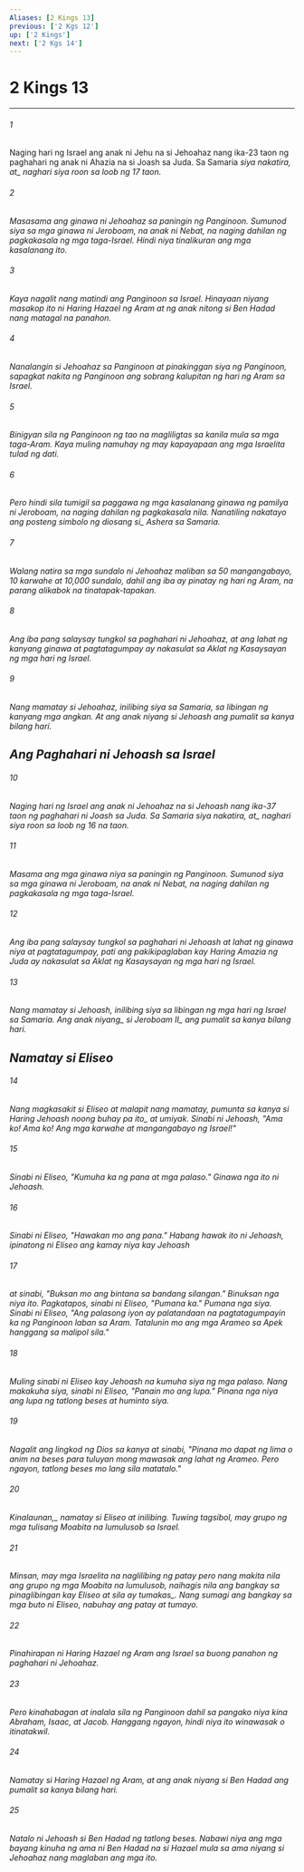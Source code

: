 ```yaml
---
Aliases: [2 Kings 13]
previous: ['2 Kgs 12']
up: ['2 Kings']
next: ['2 Kgs 14']
---
```

# 2 Kings 13

***






















###### 1 










Naging hari ng Israel ang anak ni Jehu na si Jehoahaz nang ika-23 taon ng paghahari ng anak ni Ahazia na si Joash sa Juda. Sa Samaria <i class="trans-change">siya nakatira, at_ naghari siya roon sa loob ng 17 taon. 





















###### 2 










Masasama ang ginawa ni Jehoahaz sa paningin ng Panginoon. Sumunod siya sa mga ginawa ni Jeroboam, na anak ni Nebat, na naging dahilan ng pagkakasala ng mga taga-Israel. Hindi niya tinalikuran ang mga kasalanang ito. 





















###### 3 










Kaya nagalit nang matindi ang Panginoon sa Israel. Hinayaan niyang masakop ito ni Haring Hazael ng Aram at ng anak nitong si Ben Hadad nang matagal na panahon. 





















###### 4 










Nanalangin si Jehoahaz sa Panginoon at pinakinggan siya ng Panginoon, sapagkat nakita ng Panginoon ang sobrang kalupitan ng hari ng Aram sa Israel. 





















###### 5 










Binigyan sila ng Panginoon ng tao na magliligtas sa kanila mula sa mga taga-Aram. Kaya muling namuhay ng may kapayapaan ang mga Israelita tulad ng dati. 





















###### 6 










Pero hindi sila tumigil sa paggawa ng mga kasalanang ginawa ng pamilya ni Jeroboam, na naging dahilan ng pagkakasala nila. Nanatiling nakatayo ang posteng <i class="trans-change">simbolo ng diosang si_ Ashera sa Samaria. 





















###### 7 










Walang natira sa mga sundalo ni Jehoahaz maliban sa 50 mangangabayo, 10 karwahe at 10,000 sundalo, dahil ang iba ay pinatay ng hari ng Aram, na parang alikabok na tinatapak-tapakan. 





















###### 8 










Ang iba pang salaysay tungkol sa paghahari ni Jehoahaz, at ang lahat ng kanyang ginawa at pagtatagumpay ay nakasulat sa Aklat ng Kasaysayan ng mga hari ng Israel. 





















###### 9 










Nang mamatay si Jehoahaz, inilibing siya sa Samaria, sa libingan ng kanyang mga angkan. At ang anak niyang si Jehoash ang pumalit sa kanya bilang hari.

## Ang Paghahari ni Jehoash sa Israel 





















###### 10 










Naging hari ng Israel ang anak ni Jehoahaz na si Jehoash nang ika-37 taon ng paghahari ni Joash sa Juda. Sa Samaria <i class="trans-change">siya nakatira, at_ naghari siya roon sa loob ng 16 na taon. 





















###### 11 










Masama ang mga ginawa niya sa paningin ng Panginoon. Sumunod siya sa mga ginawa ni Jeroboam, na anak ni Nebat, na naging dahilan ng pagkakasala ng mga taga-Israel. 





















###### 12 










Ang iba pang salaysay tungkol sa paghahari ni Jehoash at lahat ng ginawa niya at pagtatagumpay, pati ang pakikipaglaban kay Haring Amazia ng Juda ay nakasulat sa Aklat ng Kasaysayan ng mga hari ng Israel. 





















###### 13 










Nang mamatay si Jehoash, inilibing siya sa libingan ng mga hari ng Israel sa Samaria. <i class="trans-change">Ang anak niyang_ si Jeroboam <i class="trans-change">II_ ang pumalit sa kanya bilang hari.

## Namatay si Eliseo 





















###### 14 










Nang magkasakit si Eliseo at malapit nang mamatay, pumunta sa kanya si Haring Jehoash <i class="trans-change">noong buhay pa ito_ at umiyak. Sinabi ni Jehoash, "Ama ko! Ama ko! Ang mga karwahe at mangangabayo ng Israel!" 





















###### 15 










Sinabi ni Eliseo, "Kumuha ka ng pana at mga palaso." Ginawa nga ito ni Jehoash. 





















###### 16 










Sinabi ni Eliseo, "Hawakan mo ang pana." Habang hawak ito ni Jehoash, ipinatong ni Eliseo ang kamay niya kay Jehoash 





















###### 17 










at sinabi, "Buksan mo ang bintana sa bandang silangan." Binuksan nga niya ito. Pagkatapos, sinabi ni Eliseo, "Pumana ka." Pumana nga siya. Sinabi ni Eliseo, "Ang palasong iyon ay palatandaan na pagtatagumpayin ka ng Panginoon laban sa Aram. Tatalunin mo ang mga Arameo sa Apek hanggang sa malipol sila." 





















###### 18 










Muling sinabi ni Eliseo kay Jehoash na kumuha siya ng mga palaso. Nang makakuha siya, sinabi ni Eliseo, "Panain mo ang lupa." Pinana nga niya ang lupa ng tatlong beses at huminto siya. 





















###### 19 










Nagalit ang lingkod ng Dios sa kanya at sinabi, "Pinana mo dapat ng lima o anim na beses para tuluyan mong mawasak ang lahat ng Arameo. Pero ngayon, tatlong beses mo lang sila matatalo." 





















###### 20 










<i class="trans-change">Kinalaunan,_ namatay si Eliseo at inilibing. Tuwing tagsibol, may grupo ng mga tulisang Moabita na lumulusob sa Israel. 





















###### 21 










Minsan, may mga Israelita na naglilibing ng patay pero nang makita nila ang grupo ng mga Moabita na lumulusob, naihagis nila ang bangkay sa pinaglibingan kay Eliseo <i class="trans-change">at sila ay tumakas_. Nang sumagi ang bangkay sa mga buto ni Eliseo, nabuhay ang patay at tumayo. 





















###### 22 










Pinahirapan ni Haring Hazael ng Aram ang Israel sa buong panahon ng paghahari ni Jehoahaz. 





















###### 23 










Pero kinahabagan at inalala sila ng Panginoon dahil sa pangako niya kina Abraham, Isaac, at Jacob. Hanggang ngayon, hindi niya ito winawasak o itinatakwil. 





















###### 24 










Namatay si Haring Hazael ng Aram, at ang anak niyang si Ben Hadad ang pumalit sa kanya bilang hari. 





















###### 25 










Natalo ni Jehoash si Ben Hadad ng tatlong beses. Nabawi niya ang mga bayang kinuha ng ama ni Ben Hadad na si Hazael mula sa ama niyang si Jehoahaz nang maglaban ang mga ito.
